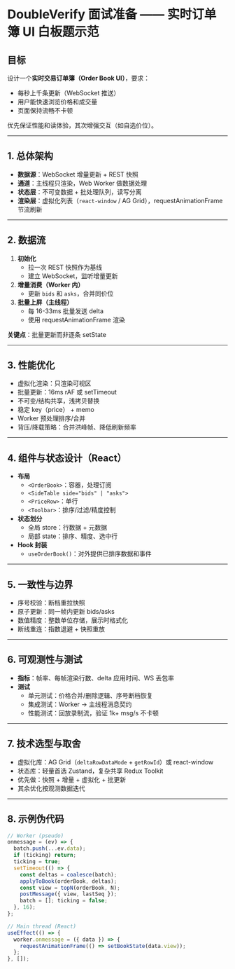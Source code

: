 # DoubleVerify 面试准备 —— 实时订单簿 UI 白板题示范

## 目标
设计一个**实时交易订单簿（Order Book UI）**，要求：
- 每秒上千条更新（WebSocket 推送）
- 用户能快速浏览价格和成交量
- 页面保持流畅不卡顿

优先保证性能和读体验，其次增强交互（如自选价位）。

---

## 1. 总体架构
- **数据源**：WebSocket 增量更新 + REST 快照
- **通道**：主线程只渲染，Web Worker 做数据处理
- **状态层**：不可变数据 + 批处理队列，读写分离
- **渲染层**：虚拟化列表（`react-window` / AG Grid），requestAnimationFrame 节流刷新

---

## 2. 数据流
1. **初始化**
   - 拉一次 REST 快照作为基线
   - 建立 WebSocket，监听增量更新
2. **增量消费（Worker 内）**
   - 更新 `bids` 和 `asks`，合并同价位
3. **批量上屏（主线程）**
   - 每 16-33ms 批量发送 delta
   - 使用 requestAnimationFrame 渲染

**关键点**：批量更新而非逐条 setState

---

## 3. 性能优化
- 虚拟化渲染：只渲染可视区
- 批量更新：16ms rAF 或 setTimeout
- 不可变/结构共享，浅拷贝替换
- 稳定 key（price） + memo
- Worker 预处理排序/合并
- 背压/降载策略：合并洪峰帧、降低刷新频率

---

## 4. 组件与状态设计（React）
- **布局**
  - `<OrderBook>`：容器，处理订阅
  - `<SideTable side="bids" | "asks">`
  - `<PriceRow>`：单行
  - `<Toolbar>`：排序/过滤/精度控制
- **状态划分**
  - 全局 store：行数据 + 元数据
  - 局部 state：排序、精度、选中行
- **Hook 封装**
  - `useOrderBook()`：对外提供已排序数据和事件

---

## 5. 一致性与边界
- 序号校验：断档重拉快照
- 原子更新：同一帧内更新 bids/asks
- 数值精度：整数单位存储，展示时格式化
- 断线重连：指数退避 + 快照重放

---

## 6. 可观测性与测试
- **指标**：帧率、每帧渲染行数、delta 应用时间、WS 丢包率
- **测试**
  - 单元测试：价格合并/删除逻辑、序号断档恢复
  - 集成测试：Worker → 主线程消息契约
  - 性能测试：回放录制流，验证 1k+ msg/s 不卡顿

---

## 7. 技术选型与取舍
- 虚拟化库：AG Grid（`deltaRowDataMode` + `getRowId`）或 react-window
- 状态库：轻量首选 Zustand，复杂共享 Redux Toolkit
- 优先做：快照 + 增量 + 虚拟化 + 批更新
- 其余优化按观测数据迭代

---

## 8. 示例伪代码

```ts
// Worker (pseudo)
onmessage = (ev) => {
  batch.push(...ev.data);
  if (ticking) return;
  ticking = true;
  setTimeout(() => {
    const deltas = coalesce(batch);
    applyToBook(orderBook, deltas);
    const view = topN(orderBook, N);
    postMessage({ view, lastSeq });
    batch = []; ticking = false;
  }, 16);
};

// Main thread (React)
useEffect(() => {
  worker.onmessage = ({ data }) => {
    requestAnimationFrame(() => setBookState(data.view));
  };
}, []);
